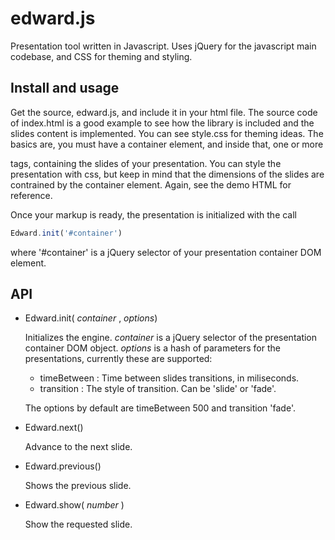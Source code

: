 edward.js
=========

Presentation tool written in Javascript. Uses jQuery for the javascript main codebase, and CSS for theming and styling.


Install and usage
-----------------

Get the source, edward.js, and include it in your html file. The source code of index.html is a good example to see how
the library is included and the slides content is implemented. You can see style.css for theming ideas. The basics are,
you must have a container element, and inside that, one or more <article> tags, containing the slides of your presentation.
You can style the presentation with css, but keep in mind that the dimensions of the slides are contrained by the container
element. Again, see the demo HTML for reference.

Once your markup is ready, the presentation is initialized with the call

```javascript
Edward.init('#container')
```

where '#container' is a jQuery selector of your presentation container DOM element.


API
---

* Edward.init( *container* , *options*)

  Initializes the engine. *container* is a jQuery selector of the presentation container DOM object. *options* is a
hash of parameters for the presentations, currently these are supported:

  * timeBetween : Time between slides transitions, in miliseconds.
  * transition : The style of transition. Can be 'slide' or 'fade'.

  The options by default are timeBetween 500 and transition 'fade'.

* Edward.next()

  Advance to the next slide.

* Edward.previous()

  Shows the previous slide.

* Edward.show( *number* )

  Show the requested slide.
